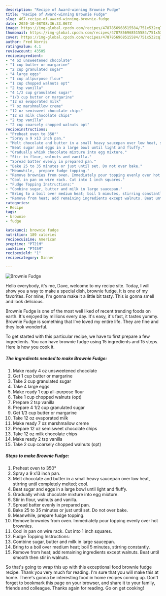 ```yaml
---
description: "Recipe of Award-winning Brownie Fudge"
title: "Recipe of Award-winning Brownie Fudge"
slug: 467-recipe-of-award-winning-brownie-fudge
date: 2020-10-08T08:36:33.067Z
image: https://img-global.cpcdn.com/recipes/4787856968515584/751x532cq70/brownie-fudge-recipe-main-photo.jpg
thumbnail: https://img-global.cpcdn.com/recipes/4787856968515584/751x532cq70/brownie-fudge-recipe-main-photo.jpg
cover: https://img-global.cpcdn.com/recipes/4787856968515584/751x532cq70/brownie-fudge-recipe-main-photo.jpg
author: Fred Norris
ratingvalue: 4.1
reviewcount: 43505
recipeingredient:
- "4 oz unsweetened chocolate"
- "1 cup butter or margarine"
- "2 cup granulated sugar"
- "4 large eggs"
- "1 cup allpurpose flour"
- "1 cup chopped walnuts opt"
- "2 tsp vanilla"
- "4 1/2 cup granulated sugar"
- "1/3 cup butter or margarine"
- "12 oz evaporated milk"
- "7 oz marshmallow creme"
- "12 oz semisweet chocolate chips"
- "12 oz milk chocolate chips"
- "2 tsp vanilla"
- "2 cup coarsely chopped walnuts opt"
recipeinstructions:
- "Preheat oven to 350°"
- "Spray a 9 x13 inch pan."
- "Melt chocolate and butter in a small heavy saucepan over low heat, stirring until completely melted; cool."
- "Beat sugar and eggs in a large bowl until light and fluffy."
- "Gradually whisk chocolate mixture into egg mixture."
- "Stir in flour, walnuts and vanilla."
- "Spread batter evenly in prepared pan."
- "Bake 25 to 35 minutes or just until set. Do not over bake."
- "Meanwhile,  prepare fudge topping."
- "Remove brownies from oven. Immediately pour topping evenly over hot brownies."
- "Cool in pan on wire rack. Cut into 1 inch squares."
- "Fudge Topping Instructions:"
- "Combine sugar, butter and milk in large saucepan."
- "Bring to a boil over medium heat; boil 5 minutes, stirring constantly."
- "Remove from heat; add remaining ingredients except walnuts. Beat until smooth then stir in walnuts."
categories:
- Recipe
tags:
- brownie
- fudge

katakunci: brownie fudge 
nutrition: 189 calories
recipecuisine: American
preptime: "PT21M"
cooktime: "PT45M"
recipeyield: "1"
recipecategory: Dinner

---
```



![Brownie Fudge](https://img-global.cpcdn.com/recipes/4787856968515584/751x532cq70/brownie-fudge-recipe-main-photo.jpg)

Hello everybody, it's me, Dave, welcome to my recipe site. Today, I will show you a way to make a special dish, brownie fudge. It is one of my favorites. For mine, I'm gonna make it a little bit tasty. This is gonna smell and look delicious.



Brownie Fudge is one of the most well liked of recent trending foods on earth. It's enjoyed by millions every day. It's easy, it's fast, it tastes yummy. Brownie Fudge is something that I've loved my entire life. They are fine and they look wonderful.


To get started with this particular recipe, we have to first prepare a few ingredients. You can have brownie fudge using 15 ingredients and 15 steps. Here is how you cook it.

<!--inarticleads1-->

##### The ingredients needed to make Brownie Fudge:

1. Make ready 4 oz unsweetened chocolate
1. Get 1 cup butter or margarine
1. Take 2 cup granulated sugar
1. Take 4 large eggs
1. Make ready 1 cup all-purpose flour
1. Take 1 cup chopped walnuts (opt)
1. Prepare 2 tsp vanilla
1. Prepare 4 1/2 cup granulated sugar
1. Get 1/3 cup butter or margarine
1. Take 12 oz evaporated milk
1. Make ready 7 oz marshmallow creme
1. Prepare 12 oz semisweet chocolate chips
1. Take 12 oz milk chocolate chips
1. Make ready 2 tsp vanilla
1. Take 2 cup coarsely chopped walnuts (opt)




<!--inarticleads2-->

##### Steps to make Brownie Fudge:

1. Preheat oven to 350°
1. Spray a 9 x13 inch pan.
1. Melt chocolate and butter in a small heavy saucepan over low heat, stirring until completely melted; cool.
1. Beat sugar and eggs in a large bowl until light and fluffy.
1. Gradually whisk chocolate mixture into egg mixture.
1. Stir in flour, walnuts and vanilla.
1. Spread batter evenly in prepared pan.
1. Bake 25 to 35 minutes or just until set. Do not over bake.
1. Meanwhile,  prepare fudge topping.
1. Remove brownies from oven. Immediately pour topping evenly over hot brownies.
1. Cool in pan on wire rack. Cut into 1 inch squares.
1. Fudge Topping Instructions:
1. Combine sugar, butter and milk in large saucepan.
1. Bring to a boil over medium heat; boil 5 minutes, stirring constantly.
1. Remove from heat; add remaining ingredients except walnuts. Beat until smooth then stir in walnuts.




So that's going to wrap this up with this exceptional food brownie fudge recipe. Thank you very much for reading. I'm sure that you will make this at home. There's gonna be interesting food in home recipes coming up. Don't forget to bookmark this page on your browser, and share it to your family, friends and colleague. Thanks again for reading. Go on get cooking!
